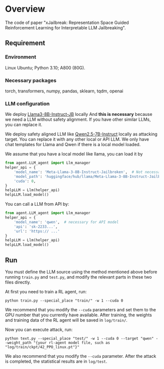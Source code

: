 # Overview

The code of paper "xJailbreak: Representation Space Guided Reinforcement Learning for Interpretable LLM Jailbreaking".

## Requirement

### Environment

Linux Ubuntu; Python 3.10; A800 (80G).

### Necessary packages

torch, transformers, numpy, pandas, sklearn, tqdm, openai

### LLM configuration

We deploy [Llama3-8B-Instruct-JB](https://huggingface.co/cooperleong00/Meta-Llama-3-8B-Instruct-Jailbroken) locally And **this is necessary** because we need a LLM without safety alignment. If you have other similar LLMs, you can replace it.

We deploy safety aligned LLM like [Qwen2.5-7B-Instruct](https://huggingface.co/Qwen/Qwen2.5-7B-Instruct) locally as attacking target. You can replace it with any other local or API LLM. We only have chat templates for Llama and Qwen if there is a local model loaded.

We assume that you have a local model like llama, you can load it by

```python
from agent.LLM_agent import Llm_manager
helper_api = {
    'model_name': 'Meta-Llama-3-8B-Instruct-Jailbroken',  # Not necessary for local model
    'model_path': 'huggingface/hub/llama/Meta-Llama-3-8B-Instruct-Jailbroken/',
    'cuda': 0,
}
helpLLM = Llm(helper_api)
helpLLM.load_model()
```

You can call a LLM from API by:

```python
from agent.LLM_agent import Llm_manager
helper_api = {
    'model_name': 'qwen',  # necessary for API model
    'api': 'sk-2233...',
    'url': 'https:// ...'
}
helpLLM = Llm(helper_api)
helpLLM.load_model()
```

## Run

You must define the LLM source using the method mentioned above before running `train.py` and `test.py`, and modify the relevant parts in these two files directly.

At first you need to train a RL agent, run:

```shell
python train.py --special_place "train/" -w 1 --cuda 0
```

We recommend that you modify the `--cuda` parameters and set them to the GPU number that you currently have available. After training, the weights and training data of the RL agent will be saved in `log/train/`.

Now you can execute attack, run:

``````shell
python text.py --special_place "test/" -w 1 --cuda 0 --target "qwen" --weight_path "{your rl-agent model file, such as "log/train/ckpt/42_PPO_linux.pt"}"
``````

We also recommend that you modify the `--cuda` parameter. After the attack is completed, the statistical results are in `log/test`.
